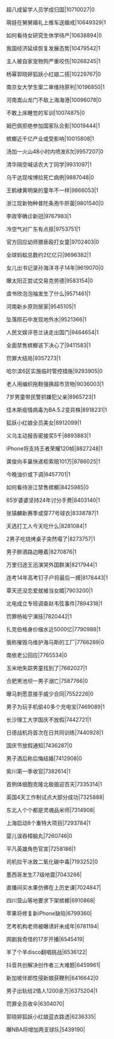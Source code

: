 超八成留学人员学成归国|10710027|0

萌娃在舅舅婚礼上推车送婚戒|10649329|1

如何看待女研究生休学待产|10638894|0

我国经济延续恢复发展态势|10479542|1

主人被自家宠物狗严重咬伤|10268245|1

杨幂郭晓婷狐妖小红娘二搭|10229767|0

南京女大学生案二审维持原判|10196850|1

河南嵩山龙门不敌上海海港|10096078|0

不敢上床睡觉的军训|10074875|0

姆巴佩拒绝参加国家队合影|10019444|1

槟榔近千亿产业或受影响|10015808|1

汤加一火山48小时内喷发8次|9957207|0

清华隔空喊话农大丁同学|9931097|1

乌干达现埃博拉死亡病例|9887048|0

王鹤棣黄明昊的童年不一样|9866053|1

浙江现新物种普陀条孢牛肝菌|9801540|0

李政宰确诊新冠|9767983|1

冷空气对广东有点抠|9753751|1

官方回应幼师猥亵殴打女童|9702403|0

全球蚂蚁总数约2亿亿只|9696382|1

女儿出书记录孙海洋寻子14年|9619070|0

曝太阳正尝试交易克劳德|9583154|0

虞书欣泡泡袖发生了什么|9571461|1

河南新乡原则居家|9545105|1

坠落陨石中发现地外水|9521366|1

人民文娱评苍兰诀走出国门|9464654|1

全面禁售槟榔该下决心了|9411583|1

罚罪大结局|9357273|1

哈尔滨6区实施临时管控措施|9293905|0

老人用编织拖鞋强换超市货物|9036003|1

7岁男童带民警抓嫌犯父亲|8965723|1

佳木斯疫情病毒为BA.5.2变异株|8918231|1

狐妖小红娘全员美女|8912099|1

义乌主动报告密接奖5千|8893883|1

iPhone将支持王者荣耀120帧|8827248|1

龚俊向丰巢快递柜索赔101万|8786025|1

今晚油价或下调|8457701|1

如何看待浙江禁售槟榔|8425985|0

65岁婆婆坚持24年讨分手费|8403140|1

张镇麟新赛季或穿77号球衣|8338787|1

天选打工人今天吃什么|8281084|1

2男子吃烧烤桌子突然塌了|8273757|1

男子醉酒路边睡着|8270876|1

万里归途王迅演哭外国群演|8217944|1

连考14年高考钉子户将最后一搏|8178443|1

覃天还没恋爱就被当女婿|7903200|1

北电成立专班调查赵韦弦事件|7894318|1

罚罪杨祐宁演技|7820442|1

扎克伯格身价缩水近5000亿|7790988|1

俄称摧毁乌维护海马斯的工厂|7766289|0

南依老公回应|7765534|0

玉米地失踪男童找到了|7682027|1

合肥黑池坝一男子溺亡|7587766|0

曝马刺愿意接手威少合同|7552226|0

男子为玩手机偷40多个充电宝|7469089|1

长沙理工大学国庆不放假|7442721|1

日德战机将首次在日共同训练|7440928|1

国庆节放假通知|7436287|0

男子酒后称后悔结婚|7412908|0

紫川第一季收官|7382614|1

首例体细胞克隆北极狼迎百天|7335314|1

英国4天工作制试点大部分成功|7325888|

东北人个个都是灵魂品米师|7314908|

上海启动8个重特大项目|7293784|1

婴儿误吞樟脑丸|7260746|0

平凡英雄角色官宣|7258186|1

司机拉干冰致二氧化碳中毒|7193252|0

墨西哥发生7.7级地震|7043266|

直播间买水果仿佛在上历史课|7024847|

四川营山等地要求下架槟榔|6910868|

苹果将修复新iPhone缺陷|6799360|

艺考机构老师被曝诱奸未成年|6781194|

网剧我奇怪的17岁开播|6545419|

羊了个羊disco翻唱挑战|6536122|

抖音共创解决创作者三大难题|6459961|

新加坡伴郎性侵新娘获鞭刑|6416642|0

男子出轨给2情人1200余万|6375204|1

罚罪全员收伞|6304070|

郭晓婷狐妖小红娘蓝衣路透|6236335|

曝NBA将增加两支球队|5439190|

